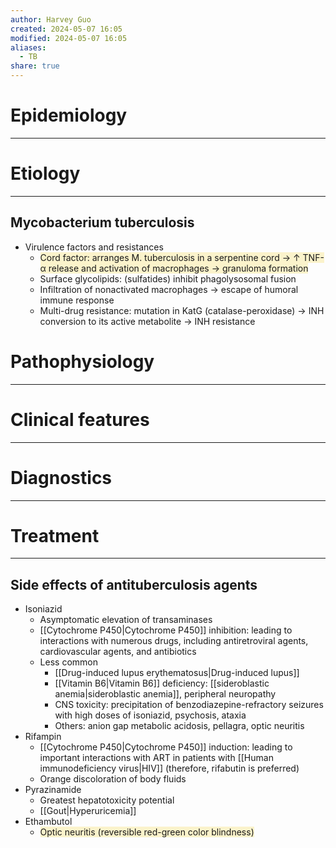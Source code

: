 ```yaml
---
author: Harvey Guo
created: 2024-05-07 16:05
modified: 2024-05-07 16:05
aliases:
  - TB
share: true
---
```

# Epidemiology
---


# Etiology
---
## Mycobacterium tuberculosis 
- Virulence factors and resistances
	- <span style="background:rgba(240, 200, 0, 0.2)">Cord factor: arranges M. tuberculosis in a serpentine cord → ↑ TNF-α release and activation of macrophages → granuloma formation</span>
	- Surface glycolipids: (sulfatides) inhibit phagolysosomal fusion
	- Infiltration of nonactivated macrophages → escape of humoral immune response 
	- Multi-drug resistance: mutation in KatG (catalase-peroxidase) → INH conversion to its active metabolite → INH resistance

# Pathophysiology
---


# Clinical features
---


# Diagnostics
---


# Treatment
---
## Side effects of antituberculosis agents
- Isoniazid
	- Asymptomatic elevation of transaminases 
	- [[Cytochrome P450|Cytochrome P450]] inhibition: leading to interactions with numerous drugs, including antiretroviral agents, cardiovascular agents, and antibiotics
	- Less common
		- [[Drug-induced lupus erythematosus|Drug-induced lupus]]
		- [[Vitamin B6|Vitamin B6]] deficiency: [[sideroblastic anemia|sideroblastic anemia]], peripheral neuropathy 
		- CNS toxicity: precipitation of benzodiazepine-refractory seizures with high doses of isoniazid, psychosis, ataxia 
		- Others: anion gap metabolic acidosis, pellagra, optic neuritis
- Rifampin
	- [[Cytochrome P450|Cytochrome P450]] induction: leading to important interactions with ART in patients with [[Human immunodeficiency virus|HIV]] (therefore, rifabutin is preferred) 
	- Orange discoloration of body fluids
- Pyrazinamide	
	- Greatest hepatotoxicity potential
	- [[Gout|Hyperuricemia]]
- Ethambutol	
	- <span style="background:rgba(240, 200, 0, 0.2)">Optic neuritis (reversible red-green color blindness)</span>
